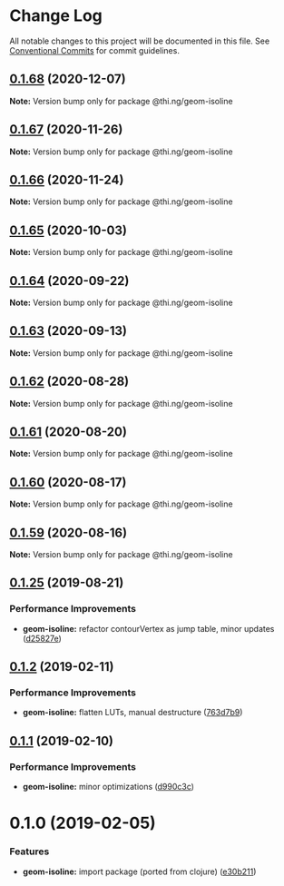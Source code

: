 # Change Log

All notable changes to this project will be documented in this file.
See [Conventional Commits](https://conventionalcommits.org) for commit guidelines.

## [0.1.68](https://github.com/thi-ng/umbrella/compare/@thi.ng/geom-isoline@0.1.67...@thi.ng/geom-isoline@0.1.68) (2020-12-07)

**Note:** Version bump only for package @thi.ng/geom-isoline





## [0.1.67](https://github.com/thi-ng/umbrella/compare/@thi.ng/geom-isoline@0.1.66...@thi.ng/geom-isoline@0.1.67) (2020-11-26)

**Note:** Version bump only for package @thi.ng/geom-isoline





## [0.1.66](https://github.com/thi-ng/umbrella/compare/@thi.ng/geom-isoline@0.1.65...@thi.ng/geom-isoline@0.1.66) (2020-11-24)

**Note:** Version bump only for package @thi.ng/geom-isoline





## [0.1.65](https://github.com/thi-ng/umbrella/compare/@thi.ng/geom-isoline@0.1.64...@thi.ng/geom-isoline@0.1.65) (2020-10-03)

**Note:** Version bump only for package @thi.ng/geom-isoline





## [0.1.64](https://github.com/thi-ng/umbrella/compare/@thi.ng/geom-isoline@0.1.63...@thi.ng/geom-isoline@0.1.64) (2020-09-22)

**Note:** Version bump only for package @thi.ng/geom-isoline





## [0.1.63](https://github.com/thi-ng/umbrella/compare/@thi.ng/geom-isoline@0.1.62...@thi.ng/geom-isoline@0.1.63) (2020-09-13)

**Note:** Version bump only for package @thi.ng/geom-isoline





## [0.1.62](https://github.com/thi-ng/umbrella/compare/@thi.ng/geom-isoline@0.1.61...@thi.ng/geom-isoline@0.1.62) (2020-08-28)

**Note:** Version bump only for package @thi.ng/geom-isoline





## [0.1.61](https://github.com/thi-ng/umbrella/compare/@thi.ng/geom-isoline@0.1.60...@thi.ng/geom-isoline@0.1.61) (2020-08-20)

**Note:** Version bump only for package @thi.ng/geom-isoline





## [0.1.60](https://github.com/thi-ng/umbrella/compare/@thi.ng/geom-isoline@0.1.59...@thi.ng/geom-isoline@0.1.60) (2020-08-17)

**Note:** Version bump only for package @thi.ng/geom-isoline





## [0.1.59](https://github.com/thi-ng/umbrella/compare/@thi.ng/geom-isoline@0.1.58...@thi.ng/geom-isoline@0.1.59) (2020-08-16)

**Note:** Version bump only for package @thi.ng/geom-isoline





## [0.1.25](https://github.com/thi-ng/umbrella/compare/@thi.ng/geom-isoline@0.1.24...@thi.ng/geom-isoline@0.1.25) (2019-08-21)

### Performance Improvements

* **geom-isoline:** refactor contourVertex as jump table, minor updates ([d25827e](https://github.com/thi-ng/umbrella/commit/d25827e))

## [0.1.2](https://github.com/thi-ng/umbrella/compare/@thi.ng/geom-isoline@0.1.1...@thi.ng/geom-isoline@0.1.2) (2019-02-11)

### Performance Improvements

* **geom-isoline:** flatten LUTs, manual destructure ([763d7b9](https://github.com/thi-ng/umbrella/commit/763d7b9))

## [0.1.1](https://github.com/thi-ng/umbrella/compare/@thi.ng/geom-isoline@0.1.0...@thi.ng/geom-isoline@0.1.1) (2019-02-10)

### Performance Improvements

* **geom-isoline:** minor optimizations ([d990c3c](https://github.com/thi-ng/umbrella/commit/d990c3c))

# 0.1.0 (2019-02-05)

### Features

* **geom-isoline:** import package (ported from clojure) ([e30b211](https://github.com/thi-ng/umbrella/commit/e30b211))
